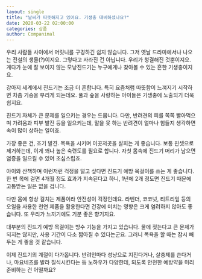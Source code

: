 ```yaml
---
layout: single
title: "날씨가 따뜻해지고 있어요. 기생충 대비하셨나요?"
date: 2020-03-22 02:00:00
categories: 상품
author: Companimal
---
```


우리 사람들 사이에서 머릿니를 구경하긴 쉽지 않습니다. 그저 옛날 드라마에서나 나오는 전설의 생물(?)이지요. 그렇다고 사라진 건 아닙니다. 우리가 청결해진 것뿐이지요. 게다가 눈에 잘 보이지 않는 모낭진드기는 누구에게나 찾아볼 수 있는 흔한 기생충이지요.

강아지 세계에서 진드기는 조금 더 흔합니다. 특히 요즘처럼 따뜻함이 느껴지기 시작하면 차츰 기승을 부리게 되는데요. 풀과 숲을 사랑하는 아이들은 기생충에 노출되기 더욱 쉽지요.

진드기 자체가 큰 문제를 일으키는 경우는 드뭅니다. 다만, 반려견의 피를 쪽쪽 빨아먹으며 가려움과 피부 발진 등을 일으키는데, 말을 못 하는 반려견이 얼마나 힘들지 생각하면 속이 많이 상하는 일이죠.

가장 좋은 건, 조기 발견. 목욕을 시키며 이곳저곳을 살피는 게 좋습니다. 보통 핀셋으로 제거하는데, 이게 꽤나 높은 숙련도를 필요로 합니다. 자칫 몸속에 진드기 머리가 남으면 염증을 일으킬 수 있어 조심스럽죠.

아이와 산책하며 이런저런 걱정을 덜고 싶다면 진드기 예방 목걸이를 쓰는 게 좋습니다. 한 번 목에 걸면 4개월 정도 효과가 지속된다고 하니, 1년에 2개 정도면 진드기 때문에 고통받는 일은 없을 겁니다.

다만 몸에 항상 걸치는 제품이라 안전성이 걱정인데요. 라벤더, 코코넛, 티트리잎 등의 오일을 사용한 천연 제품을 활용한다면 건강에 미치는 영향은 크게 염려하지 않아도 좋습니다. 또 우리가 느끼기에도 기분 좋은 향기지요.

대부분의 진드기 예방 목걸이는 방수 기능을 가지고 있습니다. 물에 젖는다고 큰 문제가 되지는 않지만, 사용 기간이 다소 짧아질 수 있다는군요. 그러니 목욕을 할 때는 잠시 빼두는 게 좋을 것 같습니다.

이제 진드기의 계절이 다가옵니다. 반려인마다 성냥으로 지진다거나, 살충제를 쓴다거나, 마요네즈를 발라 질식시킨다는 등 노하우가 다양한데, 되도록 안전한 예방약을 미리 준비하는 건 어떨까요?

[](https://mall.holapet.com/goods/goods_view.php?goodsNo=1000011361)
